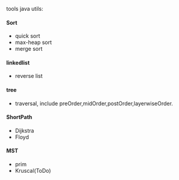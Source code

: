tools java utils:
#### Sort
- quick sort
- max-heap sort
- merge sort

#### linkedlist
- reverse list

#### tree
- traversal, include preOrder,midOrder,postOrder,layerwiseOrder. 

#### ShortPath
- Dijkstra
- Floyd

#### MST
- prim
- Kruscal(ToDo)









